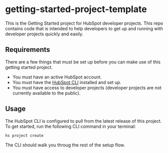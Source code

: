 # getting-started-project-template

This is the Getting Started project for HubSpot developer projects. This repo contains code that is intended to help developers to get up and running with developer projects quickly and easily.

## Requirements
There are a few things that must be set up before you can make use of this getting started project.
- You must have an active HubSpot account.
- You must have the [HubSpot CLI](https://www.npmjs.com/package/@hubspot/cli) installed and set up.
- You must have access to developer projects (developer projects are not currently available to the public).

## Usage
The HubSpot CLI is configured to pull from the latest release of this project. To get started, run the following CLI command in your terminal:

`hs project create`

The CLI should walk you throug the rest of the setup flow.
